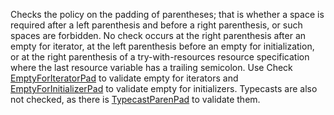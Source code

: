 Checks the policy on the padding of parentheses; that is whether a space
is required after a left parenthesis and before a right parenthesis, or
such spaces are forbidden. No check occurs at the right parenthesis
after an empty for iterator, at the left parenthesis before an empty for
initialization, or at the right parenthesis of a try-with-resources
resource specification where the last resource variable has a trailing
semicolon. Use Check
[EmptyForIteratorPad](https://checkstyle.org/config_whitespace.html#EmptyForIteratorPad)
to validate empty for iterators and
[EmptyForInitializerPad](https://checkstyle.org/config_whitespace.html#EmptyForInitializerPad)
to validate empty for initializers. Typecasts are also not checked, as
there is
[TypecastParenPad](https://checkstyle.org/config_whitespace.html#TypecastParenPad)
to validate them.
